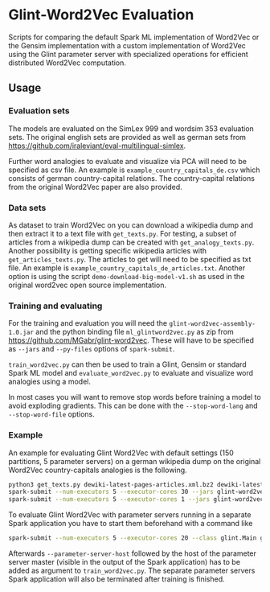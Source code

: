 # Glint-Word2Vec Evaluation

Scripts for comparing the default Spark ML implementation of Word2Vec or the Gensim implementation
with a custom implementation of Word2Vec using the Glint parameter server with specialized 
operations for efficient distributed Word2Vec computation.

## Usage

### Evaluation sets

The models are evaluated on the SimLex 999 and wordsim 353 evaluation sets.
The original english sets are provided as well as german sets from 
https://github.com/iraleviant/eval-multilingual-simlex.

Further word analogies to evaluate and visualize via PCA will need to be specified as csv file. 
An example is ``example_country_capitals_de.csv`` which consists of german country-capital 
relations. The country-capital relations from the original Word2Vec paper are also provided.

### Data sets

As dataset to train Word2Vec on you can download a wikipedia dump and then extract it 
to a text file with ``get_texts.py``. For testing, a subset of articles from a wikipedia 
dump can be created with ``get_analogy_texts.py``. Another possibility is getting 
specific wikipedia articles with ``get_articles_texts.py``. The articles to get will need
to be specified as txt file. An example is ``example_country_capitals_de_articles.txt``.
Another option is using the script ``demo-download-big-model-v1.sh`` as used in the original
word2vec open source implementation.

### Training and evaluating

For the training and evaluation you will need the ``glint-word2vec-assembly-1.0.jar`` 
and the python binding file ``ml_glintword2vec.py`` as zip from 
https://github.com/MGabr/glint-word2vec. These will have to be specified as ``--jars`` 
and ``--py-files`` options of ``spark-submit``.

``train_word2vec.py`` can then be used to train a Glint, Gensim or standard Spark ML model and 
``evaluate_word2vec.py`` to evaluate and visualize word analogies using a model.

In most cases you will want to remove stop words before training a model to avoid 
exploding gradients. This can be done with the ``--stop-word-lang`` and 
``--stop-word-file`` options.

### Example

An example for evaluating Glint Word2Vec with default settings (150 partitions, 5 parameter servers)
on a german wikipedia dump on the original Word2Vec country-capitals analogies is the following.

```bash
python3 get_texts.py dewiki-latest-pages-articles.xml.bz2 dewiki-latest-pages-articles.txt
spark-submit --num-executors 5 --executor-cores 30 --jars glint-word2vec-assembly-1.0.jar --py-files ml_glintword2vec.zip train_word2vec.py dewiki-latest-pages-articles.txt dewiki-latest-pages-articles.model glint --stop-word-lang de --stop-word-file stopwords/dewiki.txt
spark-submit --num-executors 5 --executor-cores 1 --jars glint-word2vec-assembly-1.0.jar --py-files ml_glintword2vec.zip evaluate_word2vec.py evaluation/country_capitals_de.csv de dewiki-latest-pages-articles.model glint country_capitals_de.png
```

To evaluate Glint Word2Vec with parameter servers running in a separate Spark application you have to 
start them beforehand with a command like

```bash
spark-submit --num-executors 5 --executor-cores 20 --class glint.Main glint-word2vec-assembly-1.0.jar spark
```

Afterwards ``--parameter-server-host`` followed by the host of the parameter server master 
(visible in the output of the Spark application) has to be added as argument to ``train_word2vec.py``.
The separate parameter servers Spark application will also be terminated after training is finished.